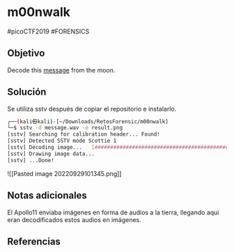 # m00nwalk
#picoCTF2019 #FORENSICS 
## Objetivo
Decode this [message](https://jupiter.challenges.picoctf.org/static/d6fcea5e3c6433680ea4f914e24fab61/message.wav) from the moon.
## Solución
Se utiliza sstv después de copiar el repositorio e instalarlo.
```bash
┌──(kali㉿kali)-[~/Downloads/RetosForensic/m00nwalk]
└─$ sstv -d message.wav -o result.png
[sstv] Searching for calibration header... Found!    
[sstv] Detected SSTV mode Scottie 1
[sstv] Decoding image...   [###############################################] 100%
[sstv] Drawing image data...
[sstv] ...Done!

```
![[Pasted image 20220929101345.png]]
## Notas adicionales

El Apollo11 enviaba imágenes en forma de audios a la tierra, llegando aqui eran decodificados estos audios en imágenes.
## Referencias
